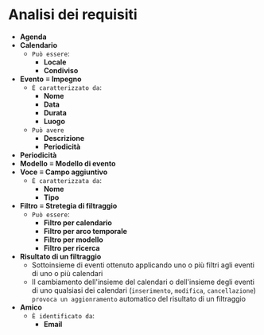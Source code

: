 Analisi dei requisiti
===
* **Agenda**
* **Calendario**
  * `Può essere`:
    * **Locale**
    * **Condiviso**
* **Evento** ≡ **Impegno**
  * `È caratterizzato da`:
    * **Nome**
    * **Data**
    * **Durata**
    * **Luogo**
  * `Può avere`
    * **Descrizione**
    * **Periodicità**
* **Periodicità**
* **Modello** ≡ **Modello di evento**
* **Voce** ≡ **Campo aggiuntivo**
  * `È caratterizzata da`:
    * **Nome**
    * **Tipo**
* **Filtro** ≡ **Stretegia di filtraggio**
  * `Può essere`:
    * **Filtro per calendario**
    * **Filtro per arco temporale**
    * **Filtro per modello**
    * **Filtro per ricerca**
* **Risultato di un filtraggio**
  * Sottoinsieme di eventi ottenuto applicando uno o più filtri agli eventi di uno o più calendari
  * Il cambiamento dell'insieme del calendari o dell'insieme degli eventi di uno qualsiasi dei calendari (`inserimento`, `modifica`, `cancellazione`) `provoca un aggionramento` automatico del risultato di un filtraggio
* **Amico**
  * `È identificato da`:
    * **Email**
